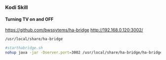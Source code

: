 ### Kodi Skill

#### Turning TV on and OFF

https://github.com/bwssytems/ha-bridge
http://192.168.0.120:3002/

```bash
/usr/local/share/ha-bridge
```

```bash
#starthabridge.sh
nohup java -jar -Dserver.port=3002 /usr/local/share/ha-bridge/ha-bridge-3.5.1.jar > /usr/local/share/ha-bridge/habridge-log.txt 2>&1 &
```